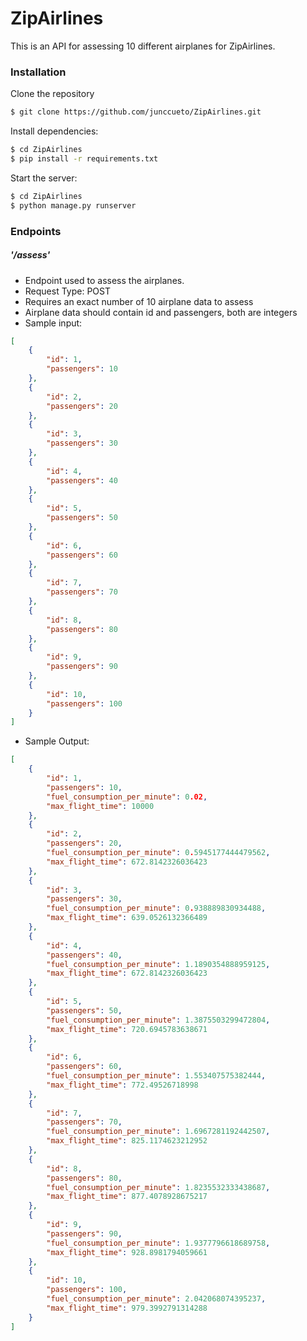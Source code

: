 # ZipAirlines

This is an API for assessing 10 different airplanes for ZipAirlines.

### Installation

Clone the repository

```sh
$ git clone https://github.com/junccueto/ZipAirlines.git
```

Install dependencies:

```sh
$ cd ZipAirlines
$ pip install -r requirements.txt
```

Start the server:

```sh
$ cd ZipAirlines
$ python manage.py runserver
```

### Endpoints

##### '/assess'

-   Endpoint used to assess the airplanes.
-   Request Type: POST
-   Requires an exact number of 10 airplane data to assess
-   Airplane data should contain id and passengers, both are integers
-   Sample input:

```json
[
	{
		"id": 1,
		"passengers": 10
	},
	{
		"id": 2,
		"passengers": 20
	},
	{
		"id": 3,
		"passengers": 30
	},
	{
		"id": 4,
		"passengers": 40
	},
	{
		"id": 5,
		"passengers": 50
	},
	{
		"id": 6,
		"passengers": 60
	},
	{
		"id": 7,
		"passengers": 70
	},
	{
		"id": 8,
		"passengers": 80
	},
	{
		"id": 9,
		"passengers": 90
	},
	{
		"id": 10,
		"passengers": 100
	}
]
```

-   Sample Output:

```json
[
	{
		"id": 1,
		"passengers": 10,
		"fuel_consumption_per_minute": 0.02,
		"max_flight_time": 10000
	},
	{
		"id": 2,
		"passengers": 20,
		"fuel_consumption_per_minute": 0.5945177444479562,
		"max_flight_time": 672.8142326036423
	},
	{
		"id": 3,
		"passengers": 30,
		"fuel_consumption_per_minute": 0.938889830934488,
		"max_flight_time": 639.0526132366489
	},
	{
		"id": 4,
		"passengers": 40,
		"fuel_consumption_per_minute": 1.1890354888959125,
		"max_flight_time": 672.8142326036423
	},
	{
		"id": 5,
		"passengers": 50,
		"fuel_consumption_per_minute": 1.3875503299472804,
		"max_flight_time": 720.6945783638671
	},
	{
		"id": 6,
		"passengers": 60,
		"fuel_consumption_per_minute": 1.553407575382444,
		"max_flight_time": 772.49526718998
	},
	{
		"id": 7,
		"passengers": 70,
		"fuel_consumption_per_minute": 1.6967281192442507,
		"max_flight_time": 825.1174623212952
	},
	{
		"id": 8,
		"passengers": 80,
		"fuel_consumption_per_minute": 1.8235532333438687,
		"max_flight_time": 877.4078928675217
	},
	{
		"id": 9,
		"passengers": 90,
		"fuel_consumption_per_minute": 1.9377796618689758,
		"max_flight_time": 928.8981794059661
	},
	{
		"id": 10,
		"passengers": 100,
		"fuel_consumption_per_minute": 2.042068074395237,
		"max_flight_time": 979.3992791314288
	}
]
```
